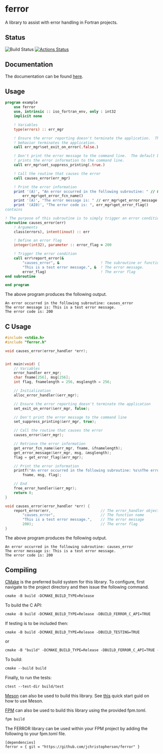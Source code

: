 # ferror
A library to assist with error handling in Fortran projects.

## Status
![Build Status](https://github.com/jchristopherson/ferror/actions/workflows/cmake.yml/badge.svg)
[![Actions Status](https://github.com/jchristopherson/ferror/workflows/fpm/badge.svg)](https://github.com/jchristopherson/ferror/actions)

## Documentation
The documentation can be found [here](https://jchristopherson.github.io/ferror/).

## Usage

```fortran
program example
    use ferror
    use, intrinsic :: iso_fortran_env, only : int32
    implicit none

    ! Variables
    type(errors) :: err_mgr

    ! Ensure the error reporting doesn't terminate the application.  The default
    ! behavior terminates the application.
    call err_mgr%set_exit_on_error(.false.)

    ! Don't print the error message to the command line.  The default behavior
    ! prints the error information to the command line.
    call err_mgr%set_suppress_printing(.true.)

    ! Call the routine that causes the error
    call causes_error(err_mgr)

    ! Print the error information
    print '(A)', "An error occurred in the following subroutine: " // &
        err_mgr%get_error_fcn_name()
    print '(A)', "The error message is: " // err_mgr%get_error_message()
    print '(AI0)', "The error code is: ", err_mgr%get_error_flag()
contains

! The purpose of this subroutine is to simply trigger an error condition.
subroutine causes_error(err)
    ! Arguments
    class(errors), intent(inout) :: err

    ! Define an error flag
    integer(int32), parameter :: error_flag = 200

    ! Trigger the error condition
    call err%report_error(&
        "causes_error", &                   ! The subroutine or function name
        "This is a test error message.", &  ! The error message.
        error_flag)                         ! The error flag
end subroutine

end program
```
The above program produces the following output.
```text
An error occurred in the following subroutine: causes_error
The error message is: This is a test error message.
The error code is: 200
```

## C Usage
```c
#include <stdio.h>
#include "ferror.h"

void causes_error(error_handler *err);


int main(void) {
    // Variables
    error_handler err_mgr;
    char fname[256], msg[256];
    int flag, fnamelength = 256, msglength = 256;

    // Initialization
    alloc_error_handler(&err_mgr);

    // Ensure the error reporting doesn't terminate the application
    set_exit_on_error(&err_mgr, false);

    // Don't print the error message to the command line
    set_suppress_printing(&err_mgr, true);

    // Call the routine that causes the error
    causes_error(&err_mgr);

    // Retrieve the error information
    get_error_fcn_name(&err_mgr, fname, &fnamelength);
    get_error_message(&err_mgr, msg, &msglength);
    flag = get_error_flag(&err_mgr);

    // Print the error information
    printf("An error occurred in the following subroutine: %s\nThe error message is: %s\nThe error code is: %i\n",
        fname, msg, flag);

    // End
    free_error_handler(&err_mgr);
    return 0;
}

void causes_error(error_handler *err) {
    report_error(err,                       // The error_handler object
        "causes_error",                     // The function name
        "This is a test error message.",    // The error message
        200);                               // The error flag
}
```
The above program produces the following output.
```text
An error occurred in the following subroutine: causes_error
The error message is: This is a test error message.
The error code is: 200
```

## Compiling
[CMake](https://cmake.org/) is the preferred build system for this library. 
To configure, first navigate to the project directory and then issue the following command. 
```txt
cmake -B build -DCMAKE_BUILD_TYPE=Release
```
To build the C API:
```txt
cmake -B build -DCMAKE_BUILD_TYPE=Release -DBUILD_FERROR_C_API=TRUE
```
If testing is to be included then:
```txt
cmake -B build -DCMAKE_BUILD_TYPE=Release -DBUILD_TESTING=TRUE
```
or
```txt
cmake -B "build" -DCMAKE_BUILD_TYPE=Release -DBUILD_FERROR_C_API=TRUE -DBUILD_TESTING=TRUE
```
To build:
```txt
cmake --build build
```
Finally, to run the tests:
```txt
ctest --test-dir build/test
```


[Meson](https://mesonbuild.com/index.html) can also be used to build this library.  See [this](https://mesonbuild.com/Quick-guide.html) quick start guid on how to use Meson.

[FPM](https://github.com/fortran-lang/fpm) can also be used to build this library using the provided fpm.toml.
```txt
fpm build
```
The FERROR library can be used within your FPM project by adding the following to your fpm.toml file.
```
[dependencies]
ferror = { git = "https://github.com/jchristopherson/ferror" }
```
